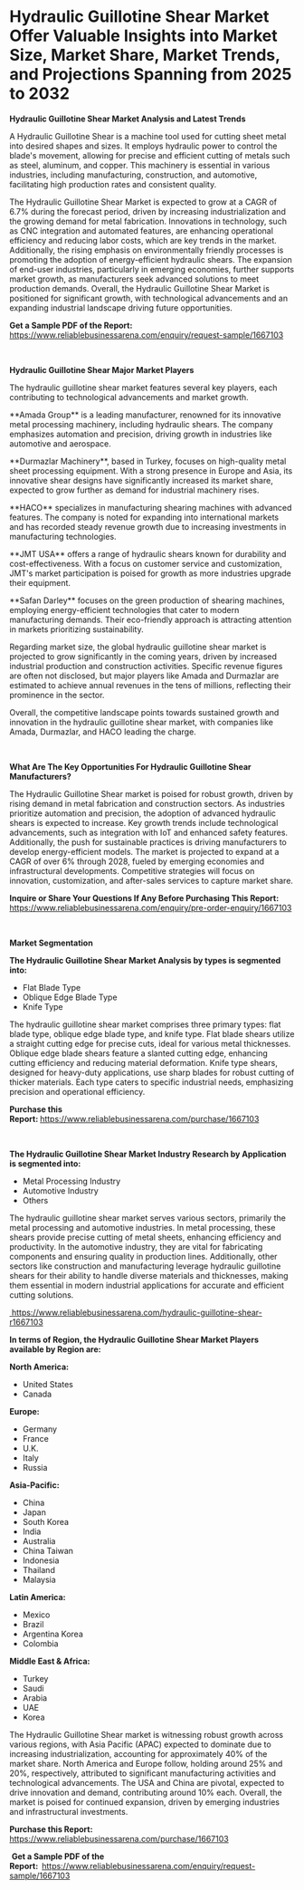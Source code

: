 <p><h1>Hydraulic Guillotine Shear Market Offer Valuable Insights into Market Size, Market Share, Market Trends, and Projections Spanning from 2025 to 2032</h1></p><p><strong>Hydraulic Guillotine Shear Market Analysis and Latest Trends</strong></p>
<p><p>A Hydraulic Guillotine Shear is a machine tool used for cutting sheet metal into desired shapes and sizes. It employs hydraulic power to control the blade's movement, allowing for precise and efficient cutting of metals such as steel, aluminum, and copper. This machinery is essential in various industries, including manufacturing, construction, and automotive, facilitating high production rates and consistent quality.</p><p>The Hydraulic Guillotine Shear Market is expected to grow at a CAGR of 6.7% during the forecast period, driven by increasing industrialization and the growing demand for metal fabrication. Innovations in technology, such as CNC integration and automated features, are enhancing operational efficiency and reducing labor costs, which are key trends in the market. Additionally, the rising emphasis on environmentally friendly processes is promoting the adoption of energy-efficient hydraulic shears. The expansion of end-user industries, particularly in emerging economies, further supports market growth, as manufacturers seek advanced solutions to meet production demands. Overall, the Hydraulic Guillotine Shear Market is positioned for significant growth, with technological advancements and an expanding industrial landscape driving future opportunities.</p></p>
<p><strong>Get a Sample PDF of the Report:&nbsp;</strong> <a href="https://www.reliablebusinessarena.com/enquiry/request-sample/1667103?utm_campaign=2185&utm_medium=2&utm_source=Github&utm_content=ia&utm_term=17042025&utm_id=hydraulic-guillotine-shear">https://www.reliablebusinessarena.com/enquiry/request-sample/1667103</a></p>
<p>&nbsp;</p>
<p><strong>Hydraulic Guillotine Shear Major Market Players</strong></p>
<p><p>The hydraulic guillotine shear market features several key players, each contributing to technological advancements and market growth. </p><p>**Amada Group** is a leading manufacturer, renowned for its innovative metal processing machinery, including hydraulic shears. The company emphasizes automation and precision, driving growth in industries like automotive and aerospace. </p><p>**Durmazlar Machinery**, based in Turkey, focuses on high-quality metal sheet processing equipment. With a strong presence in Europe and Asia, its innovative shear designs have significantly increased its market share, expected to grow further as demand for industrial machinery rises.</p><p>**HACO** specializes in manufacturing shearing machines with advanced features. The company is noted for expanding into international markets and has recorded steady revenue growth due to increasing investments in manufacturing technologies.</p><p>**JMT USA** offers a range of hydraulic shears known for durability and cost-effectiveness. With a focus on customer service and customization, JMT's market participation is poised for growth as more industries upgrade their equipment.</p><p>**Safan Darley** focuses on the green production of shearing machines, employing energy-efficient technologies that cater to modern manufacturing demands. Their eco-friendly approach is attracting attention in markets prioritizing sustainability.</p><p>Regarding market size, the global hydraulic guillotine shear market is projected to grow significantly in the coming years, driven by increased industrial production and construction activities. Specific revenue figures are often not disclosed, but major players like Amada and Durmazlar are estimated to achieve annual revenues in the tens of millions, reflecting their prominence in the sector.</p><p>Overall, the competitive landscape points towards sustained growth and innovation in the hydraulic guillotine shear market, with companies like Amada, Durmazlar, and HACO leading the charge.</p></p>
<p>&nbsp;</p>
<p><strong>What Are The Key Opportunities For Hydraulic Guillotine Shear Manufacturers?</strong></p>
<p><p>The Hydraulic Guillotine Shear market is poised for robust growth, driven by rising demand in metal fabrication and construction sectors. As industries prioritize automation and precision, the adoption of advanced hydraulic shears is expected to increase. Key growth trends include technological advancements, such as integration with IoT and enhanced safety features. Additionally, the push for sustainable practices is driving manufacturers to develop energy-efficient models. The market is projected to expand at a CAGR of over 6% through 2028, fueled by emerging economies and infrastructural developments. Competitive strategies will focus on innovation, customization, and after-sales services to capture market share.</p></p>
<p><strong>Inquire or Share Your Questions If Any Before Purchasing This Report:</strong> <a href="https://www.reliablebusinessarena.com/enquiry/pre-order-enquiry/1667103?utm_campaign=2185&utm_medium=2&utm_source=Github&utm_content=ia&utm_term=17042025&utm_id=hydraulic-guillotine-shear">https://www.reliablebusinessarena.com/enquiry/pre-order-enquiry/1667103</a></p>
<p>&nbsp;</p>
<p><strong>Market Segmentation</strong></p>
<p><strong>The Hydraulic Guillotine Shear Market Analysis by types is segmented into:</strong></p>
<p><ul><li>Flat Blade Type</li><li>Oblique Edge Blade Type</li><li>Knife Type</li></ul></p>
<p><p>The hydraulic guillotine shear market comprises three primary types: flat blade type, oblique edge blade type, and knife type. Flat blade shears utilize a straight cutting edge for precise cuts, ideal for various metal thicknesses. Oblique edge blade shears feature a slanted cutting edge, enhancing cutting efficiency and reducing material deformation. Knife type shears, designed for heavy-duty applications, use sharp blades for robust cutting of thicker materials. Each type caters to specific industrial needs, emphasizing precision and operational efficiency.</p></p>
<p><strong>Purchase this Report:&nbsp;</strong><a href="https://www.reliablebusinessarena.com/purchase/1667103?utm_campaign=2185&utm_medium=2&utm_source=Github&utm_content=ia&utm_term=17042025&utm_id=hydraulic-guillotine-shear">https://www.reliablebusinessarena.com/purchase/1667103</a></p>
<p>&nbsp;</p>
<p><strong>The Hydraulic Guillotine Shear Market Industry Research by Application is segmented into:</strong></p>
<p><ul><li>Metal Processing Industry</li><li>Automotive Industry</li><li>Others</li></ul></p>
<p><p>The hydraulic guillotine shear market serves various sectors, primarily the metal processing and automotive industries. In metal processing, these shears provide precise cutting of metal sheets, enhancing efficiency and productivity. In the automotive industry, they are vital for fabricating components and ensuring quality in production lines. Additionally, other sectors like construction and manufacturing leverage hydraulic guillotine shears for their ability to handle diverse materials and thicknesses, making them essential in modern industrial applications for accurate and efficient cutting solutions.</p></p>
<p><a href="https://www.reliablebusinessarena.com/hydraulic-guillotine-shear-r1667103?utm_campaign=2185&utm_medium=2&utm_source=Github&utm_content=ia&utm_term=17042025&utm_id=hydraulic-guillotine-shear">&nbsp;https://www.reliablebusinessarena.com/hydraulic-guillotine-shear-r1667103</a></p>
<p><strong>In terms of Region, the Hydraulic Guillotine Shear Market Players available by Region are:</strong></p>
<p>
    <p> <strong> North America: </strong>
        <ul>
            <li>United States</li>
            <li>Canada</li>
        </ul>
        </p> 
    <p> <strong> Europe: </strong>
        <ul>
            <li>Germany</li>
            <li>France</li>
            <li>U.K.</li>
            <li>Italy</li>
            <li>Russia</li>
        </ul>
        </p> 
    <p> <strong> Asia-Pacific: </strong>
        <ul>
            <li>China</li>
            <li>Japan</li>
            <li>South Korea</li>
            <li>India</li>
            <li>Australia</li>
            <li>China Taiwan</li>
            <li>Indonesia</li>
            <li>Thailand</li>
            <li>Malaysia</li>
        </ul>
        </p> 
    <p> <strong> Latin America: </strong>
        <ul>
            <li>Mexico</li>
            <li>Brazil</li>
            <li>Argentina Korea</li>
            <li>Colombia</li>
        </ul>
        </p> 
    <p> <strong> Middle East & Africa: </strong>
        <ul>
            <li>Turkey</li>
            <li>Saudi</li>
            <li>Arabia</li>
            <li>UAE</li>
            <li>Korea</li>
        </ul>
    </p>
    </p>
<p><p>The Hydraulic Guillotine Shear market is witnessing robust growth across various regions, with Asia Pacific (APAC) expected to dominate due to increasing industrialization, accounting for approximately 40% of the market share. North America and Europe follow, holding around 25% and 20%, respectively, attributed to significant manufacturing activities and technological advancements. The USA and China are pivotal, expected to drive innovation and demand, contributing around 10% each. Overall, the market is poised for continued expansion, driven by emerging industries and infrastructural investments.</p></p>
<p><strong>Purchase this Report: </strong><a href="https://www.reliablebusinessarena.com/purchase/1667103?utm_campaign=2185&utm_medium=2&utm_source=Github&utm_content=ia&utm_term=17042025&utm_id=hydraulic-guillotine-shear">https://www.reliablebusinessarena.com/purchase/1667103</a></p>
<p>&nbsp;<strong>Get a Sample PDF of the Report:&nbsp;&nbsp;</strong><a href="https://www.reliablebusinessarena.com/enquiry/request-sample/1667103?utm_campaign=2185&utm_medium=2&utm_source=Github&utm_content=ia&utm_term=17042025&utm_id=hydraulic-guillotine-shear">https://www.reliablebusinessarena.com/enquiry/request-sample/1667103</a></p>
<p><strong></strong></p>
<p><p></p><p></p><p></p></p>